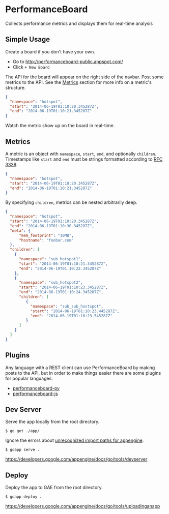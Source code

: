 PerformanceBoard
================

Collects performance metrics and displays them for real-time analysis

Simple Usage
------------

Create a board if you don't have your own.

* Go to http://performanceboard-public.appspot.com/
* Click `+ New Board`

The API for the board will appear on the right side of the navbar.  Post some metrics to the API.
See the [Metrics](#metrics) section for more info on a metric's structure.

```json
{
  "namespace": "hotspot",
  "start": "2014-06-19T01:10:20.345287Z",
  "end": "2014-06-19T01:10:21.345287Z"
}
```

Watch the metric show up on the board in real-time.

Metrics<a name="metrics"></a>
-------

A metric is an object with `namespace`, `start`, `end`, and optionally `children`.  Timestamps like
`start` and `end` must be strings formatted according to [RFC 3339](http://www.ietf.org/rfc/rfc3339.txt).

```json
{
  "namespace": "hotspot",
  "start": "2014-06-19T01:10:20.345287Z",
  "end": "2014-06-19T01:10:21.345287Z"
}
```

By specifying `children`, metrics can be nested arbitrarily deep.

```json
{
  "namespace": "hotspot",
  "start": "2014-06-19T01:10:20.345287Z",
  "end": "2014-06-19T01:10:30.345287Z",
  "meta": {
      "mem_footprint": "10MB",
      "hostname": "foobar.com"
  },
  "children": [
    {
      "namespace": "sub_hotspot1",
      "start": "2014-06-19T01:10:21.345287Z",
      "end": "2014-06-19T01:10:22.345287Z"
    },
    {
      "namespace": "sub_hotspot2",
      "start": "2014-06-19T01:10:23.345287Z",
      "end": "2014-06-19T01:10:24.345287Z",
      "children": [
         {
           "namespace": "sub_sub_hostspot",
           "start": "2014-06-19T01:10:23.445287Z",
           "end": "2014-06-19T01:10:23.545287Z"
         }
      ]
    }
  ]
}
```

Plugins
-------

Any language with a REST client can use PerformanceBoard by making posts to the API, but in order
to make things easier there are some plugins for popular languages.

* [performanceboard-py](https://github.com/mgbelisle/performanceboard-py)
* [performanceboard-js](https://github.com/mgbelisle/performanceboard-js)

Dev Server
----------

Serve the app locally from the root directory.

```
$ go get ./app/
```

Ignore the errors about [unrecognized import paths for appengine](http://stackoverflow.com/questions/22674307/go-get-package-appengine-unrecognized-import-path-appengine).

```
$ goapp serve .
```

https://developers.google.com/appengine/docs/go/tools/devserver

Deploy
------

Deploy the app to GAE from the root directory.

```
$ goapp deploy .
```

https://developers.google.com/appengine/docs/go/tools/uploadinganapp
